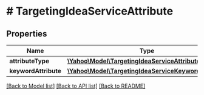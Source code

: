 # # TargetingIdeaServiceAttribute

## Properties

Name | Type | Description | Notes
------------ | ------------- | ------------- | -------------
**attributeType** | [**\Yahoo\Model\TargetingIdeaServiceAttributeType**](TargetingIdeaServiceAttributeType.md) |  | [optional] 
**keywordAttribute** | [**\Yahoo\Model\TargetingIdeaServiceKeywordAttribute**](TargetingIdeaServiceKeywordAttribute.md) |  | [optional] 

[[Back to Model list]](../../README.md#documentation-for-models) [[Back to API list]](../../README.md#documentation-for-api-endpoints) [[Back to README]](../../README.md)


